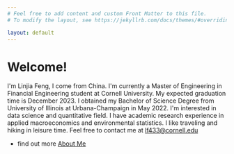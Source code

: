 ```yaml
---
# Feel free to add content and custom Front Matter to this file.
# To modify the layout, see https://jekyllrb.com/docs/themes/#overriding-theme-defaults

layout: default
---
```


# Welcome!
I'm Linjia Feng, I come from China. I'm currently a Master of Engineering in Financial Engineering student at Cornell University. My expected graduation time is December 2023. I obtained my Bachelor of Science Degree from University of Illinois at Urbana-Champaign in May 2022. I'm interested in data science and quantitative field. I have academic research experience in applied macroeconomics and environmental statistics. I like traveling and hiking in leisure time. Feel free to contact me at [lf433@cornell.edu](lf433@cornell.edu)


- find out more [About Me](https://linjiaf.github.io/site/about/)